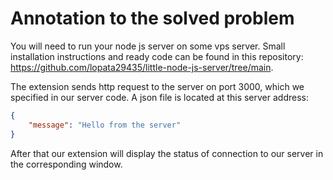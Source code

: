 # Annotation to the solved problem

You will need to run your node js server on some vps server. Small installation instructions and ready code can be found in this repository: https://github.com/lopata29435/little-node-js-server/tree/main.

The extension sends http request to the server on port 3000, which we specified in our server code. A json file is located at this server address:
```json
{
    "message": "Hello from the server"
}
```

After that our extension will display the status of connection to our server in the corresponding window.
